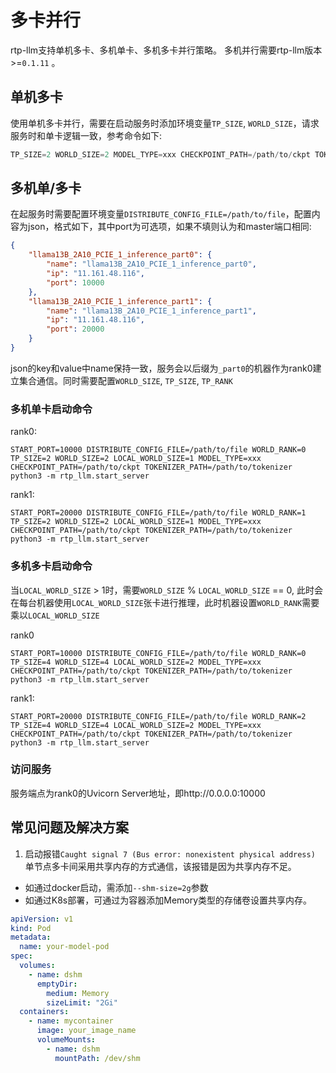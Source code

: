# 多卡并行
rtp-llm支持单机多卡、多机单卡、多机多卡并行策略。
多机并行需要rtp-llm版本>=`0.1.11` 。

## 单机多卡
使用单机多卡并行，需要在启动服务时添加环境变量`TP_SIZE`, `WORLD_SIZE`，请求服务时和单卡逻辑一致，参考命令如下:
``` python
TP_SIZE=2 WORLD_SIZE=2 MODEL_TYPE=xxx CHECKPOINT_PATH=/path/to/ckpt TOKENIZER_PATH=/path/to/tokenizer python3 -m rtp_llm.start_server
```

## 多机单/多卡
在起服务时需要配置环境变量`DISTRIBUTE_CONFIG_FILE=/path/to/file`，配置内容为json，格式如下，其中port为可选项，如果不填则认为和master端口相同:
``` json
{
    "llama13B_2A10_PCIE_1_inference_part0": {
        "name": "llama13B_2A10_PCIE_1_inference_part0",
        "ip": "11.161.48.116",
        "port": 10000
    },
    "llama13B_2A10_PCIE_1_inference_part1": {
        "name": "llama13B_2A10_PCIE_1_inference_part1",
        "ip": "11.161.48.116",
        "port": 20000
    }
}

```
json的key和value中name保持一致，服务会以后缀为`_part0`的机器作为rank0建立集合通信。同时需要配置`WORLD_SIZE`, `TP_SIZE`, `TP_RANK`
### 多机单卡启动命令
rank0:
``` shell
START_PORT=10000 DISTRIBUTE_CONFIG_FILE=/path/to/file WORLD_RANK=0 TP_SIZE=2 WORLD_SIZE=2 LOCAL_WORLD_SIZE=1 MODEL_TYPE=xxx CHECKPOINT_PATH=/path/to/ckpt TOKENIZER_PATH=/path/to/tokenizer python3 -m rtp_llm.start_server
```
rank1:
``` shell
START_PORT=20000 DISTRIBUTE_CONFIG_FILE=/path/to/file WORLD_RANK=1 TP_SIZE=2 WORLD_SIZE=2 LOCAL_WORLD_SIZE=1 MODEL_TYPE=xxx CHECKPOINT_PATH=/path/to/ckpt TOKENIZER_PATH=/path/to/tokenizer python3 -m rtp_llm.start_server
```
### 多机多卡启动命令
当`LOCAL_WORLD_SIZE` > 1时，需要`WORLD_SIZE` % `LOCAL_WORLD_SIZE` == 0, 此时会在每台机器使用`LOCAL_WORLD_SIZE`张卡进行推理，此时机器设置`WORLD_RANK`需要乘以`LOCAL_WORLD_SIZE`

rank0
``` shell
START_PORT=10000 DISTRIBUTE_CONFIG_FILE=/path/to/file WORLD_RANK=0 TP_SIZE=4 WORLD_SIZE=4 LOCAL_WORLD_SIZE=2 MODEL_TYPE=xxx CHECKPOINT_PATH=/path/to/ckpt TOKENIZER_PATH=/path/to/tokenizer python3 -m rtp_llm.start_server
```
rank1:
``` shell
START_PORT=20000 DISTRIBUTE_CONFIG_FILE=/path/to/file WORLD_RANK=2 TP_SIZE=4 WORLD_SIZE=4 LOCAL_WORLD_SIZE=2 MODEL_TYPE=xxx CHECKPOINT_PATH=/path/to/ckpt TOKENIZER_PATH=/path/to/tokenizer python3 -m rtp_llm.start_server
```
### 访问服务
服务端点为rank0的Uvicorn Server地址，即http://0.0.0.0:10000

## 常见问题及解决方案
1. 启动报错`Caught signal 7 (Bus error: nonexistent physical address)`
单节点多卡间采用共享内存的方式通信，该报错是因为共享内存不足。
- 如通过docker启动，需添加`--shm-size=2g`参数
- 如通过K8s部署，可通过为容器添加Memory类型的存储卷设置共享内存。
```yaml
apiVersion: v1
kind: Pod
metadata:
  name: your-model-pod
spec:
  volumes:
    - name: dshm
      emptyDir:
        medium: Memory
        sizeLimit: "2Gi"
  containers:
    - name: mycontainer
      image: your_image_name
      volumeMounts:
        - name: dshm
          mountPath: /dev/shm
```